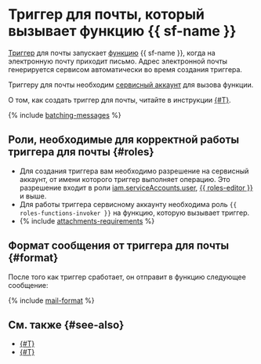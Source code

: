 # Триггер для почты, который вызывает функцию {{ sf-name }}

[Триггер](../trigger/) для почты запускает [функцию](../function.md) {{ sf-name }}, когда на электронную почту приходит письмо. Адрес электронной почты генерируется сервисом автоматически во время создания триггера.

Триггеру для почты необходим [сервисный аккаунт](../../../iam/concepts/users/service-accounts.md) для вызова функции.

О том, как создать триггер для почты, читайте в инструкции [{#T}](../../operations/trigger/mail-trigger-create.md).

{% include [batching-messages](../../../_includes/functions/batching-messages.md) %}

## Роли, необходимые для корректной работы триггера для почты {#roles}

* Для создания триггера вам необходимо разрешение на сервисный аккаунт, от имени которого триггер выполняет операцию. Это разрешение входит в роли [iam.serviceAccounts.user](../../../iam/concepts/access-control/roles#sa-user), [{{ roles-editor }}](../../../iam/concepts/access-control/roles#editor) и выше.
* Для работы триггера сервисному аккаунту необходима роль `{{ roles-functions-invoker }}` на функцию, которую вызывает триггер.
* {% include [attachments-requirements](../../../_includes/functions/attachments-requirements.md) %}

## Формат сообщения от триггера для почты {#format}

После того как триггер сработает, он отправит в функцию следующее сообщение:

{% include [mail-format](../../../_includes/functions/mail-format.md) %}

## См. также {#see-also}

* [{#T}](../../../serverless-containers/concepts/trigger/mail-trigger.md)
* [{#T}](../../../api-gateway/concepts/trigger/mail-trigger.md)
